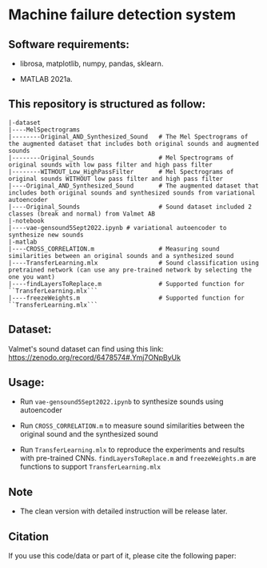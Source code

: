 # Machine failure detection system

## Software requirements:
- librosa, matplotlib, numpy, pandas, sklearn. 

- MATLAB 2021a.

## This repository is structured as follow:
```
|-dataset
|----MelSpectrograms
|--------Original_AND_Synthesized_Sound   # The Mel Spectrograms of the augmented dataset that includes both original sounds and augmented sounds
|--------Original_Sounds                  # Mel Spectrograms of original sounds with low pass filter and high pass filter
|--------WITHOUT_Low_HighPassFilter       # Mel Spectrograms of original sounds WITHOUT low pass filter and high pass filter
|----Original_AND_Synthesized_Sound       # The augmented dataset that includes both original sounds and synthesized sounds from variational autoencoder
|----Original_Sounds                      # Sound dataset included 2 classes (break and normal) from Valmet AB                  
|-notebook
|----vae-gensound5Sept2022.ipynb # variational autoencoder to synthesize new sounds
|-matlab
|----CROSS_CORRELATION.m                  # Measuring sound similarities between an original sounds and a synthesized sound
|----TransferLearning.mlx                 # Sound classification using pretrained network (can use any pre-trained network by selecting the one you want)
|----findLayersToReplace.m                # Supported function for ``TransferLearning.mlx```
|----freezeWeights.m                      # Supported function for ``TransferLearning.mlx```
```

## Dataset:
Valmet's sound dataset can find using this link: https://zenodo.org/record/6478574#.Ymj7ONpByUk

## Usage:

- Run ```vae-gensound5Sept2022.ipynb``` to synthesize sounds using autoencoder

- Run ```CROSS_CORRELATION.m``` to measure sound similarities between the original sound and the synthesized sound

- Run ```TransferLearning.mlx``` to reproduce the experiments and results with pre-trained CNNs. ```findLayersToReplace.m``` and ```freezeWeights.m``` are functions to support ```TransferLearning.mlx```

## Note
- The clean version with detailed instruction will be release later.

## Citation
If you use this code/data or part of it, please cite the following paper:


